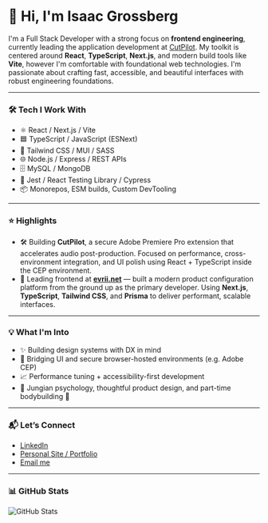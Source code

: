 # 👋 Hi, I'm Isaac Grossberg

I'm a Full Stack Developer with a strong focus on **frontend engineering**, currently leading the application development at [CutPilot](https://cutpilot.io). My toolkit is centered around **React**, **TypeScript**, **Next.js**, and modern build tools like **Vite**, however I'm comfortable with foundational web technologies. I'm passionate about crafting fast, accessible, and beautiful interfaces with robust engineering foundations.

---

### 🛠️ Tech I Work With

- ⚛️ React / Next.js / Vite
- 🟦 TypeScript / JavaScript (ESNext)
- 💅 Tailwind CSS / MUI / SASS
- 🌐 Node.js / Express / REST APIs
- 🗄️ MySQL / MongoDB
- 🧪 Jest / React Testing Library / Cypress
- 📦 Monorepos, ESM builds, Custom DevTooling

---

### ⭐️ Highlights

- 🛠️ Building **CutPilot**, a secure Adobe Premiere Pro extension that accelerates audio post-production. Focused on performance, cross-environment integration, and UI polish using React + TypeScript inside the CEP environment.
- 🚀 Leading frontend at **[evrii.net](https://evrii.net)** — built a modern product configuration platform from the ground up as the primary developer. Using **Next.js**, **TypeScript**, **Tailwind CSS**, and **Prisma** to deliver performant, scalable interfaces.

---

### 💡 What I'm Into

- ✨ Building design systems with DX in mind
- 🔐 Bridging UI and secure browser-hosted environments (e.g. Adobe CEP)
- 📈 Performance tuning + accessibility-first development
- 🧠 Jungian psychology, thoughtful product design, and part-time bodybuilding 💪

---

### 📬 Let’s Connect

- [LinkedIn](https://www.linkedin.com/in/isaacgrossberg)
- [Personal Site / Portfolio](https://www.isaac-grossberg.com)
- [Email me](mailto:isaac.grossberg@gmail.com)

---

### 📊 GitHub Stats

![GitHub Stats](https://github-readme-stats.vercel.app/api?username=igrossberg23&show_icons=true&theme=react)
